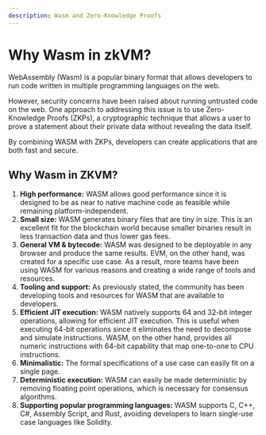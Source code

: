 ```yaml
---
description: Wasm and Zero-Knowledge Proofs
---
```


# Why Wasm in zkVM?

WebAssembly (Wasm) is a popular binary format that allows developers to run code written in multiple programming languages on the web.

However, security concerns have been raised about running untrusted code on the web. One approach to addressing this issue is to use Zero-Knowledge Proofs (ZKPs), a cryptographic technique that allows a user to prove a statement about their private data without revealing the data itself.

By combining WASM with ZKPs, developers can create applications that are both fast and secure.

## Why Wasm in ZKVM?

1. **High performance:** WASM allows good performance since it is designed to be as near to native machine code as feasible while remaining platform-independent.
2. **Small size:** WASM generates binary files that are tiny in size. This is an excellent fit for the blockchain world because smaller binaries result in less transaction data and thus lower gas fees.
3. **General VM & bytecode:** WASM was designed to be deployable in any browser and produce the same results. EVM, on the other hand, was created for a specific use case. As a result, more teams have been using WASM for various reasons and creating a wide range of tools and resources.
4. **Tooling and support:** As previously stated, the community has been developing tools and resources for WASM that are available to developers.
5. **Efficient JIT execution:** WASM natively supports 64 and 32-bit integer operations, allowing for efficient JIT execution. This is useful when executing 64-bit operations since it eliminates the need to decompose and simulate instructions. WASM, on the other hand, provides all numeric instructions with 64-bit capability that map one-to-one to CPU instructions.
6. **Minimalistic:** The formal specifications of a use case can easily fit on a single page.
7. **Deterministic execution:** WASM can easily be made deterministic by removing floating point operations, which is necessary for consensus algorithms.
8. **Supporting popular programming languages:** WASM supports C, C++, C#, Assembly Script, and Rust, avoiding developers to learn single-use case languages like Solidity.
